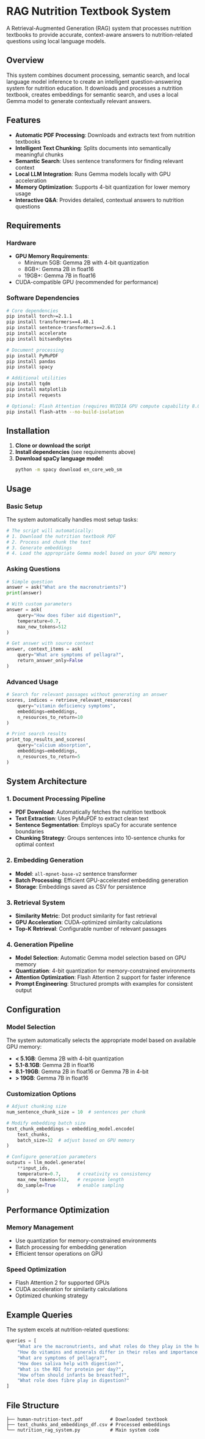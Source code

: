 # RAG Nutrition Textbook System

A Retrieval-Augmented Generation (RAG) system that processes nutrition textbooks to provide accurate, context-aware answers to nutrition-related questions using local language models.

## Overview

This system combines document processing, semantic search, and local language model inference to create an intelligent question-answering system for nutrition education. It downloads and processes a nutrition textbook, creates embeddings for semantic search, and uses a local Gemma model to generate contextually relevant answers.

## Features

- **Automatic PDF Processing**: Downloads and extracts text from nutrition textbooks
- **Intelligent Text Chunking**: Splits documents into semantically meaningful chunks
- **Semantic Search**: Uses sentence transformers for finding relevant context
- **Local LLM Integration**: Runs Gemma models locally with GPU acceleration
- **Memory Optimization**: Supports 4-bit quantization for lower memory usage
- **Interactive Q&A**: Provides detailed, contextual answers to nutrition questions

## Requirements

### Hardware
- **GPU Memory Requirements**:
  - Minimum 5GB: Gemma 2B with 4-bit quantization
  - 8GB+: Gemma 2B in float16
  - 19GB+: Gemma 7B in float16
- CUDA-compatible GPU (recommended for performance)

### Software Dependencies

```bash
# Core dependencies
pip install torch>=2.1.1
pip install transformers==4.40.1
pip install sentence-transformers==2.6.1
pip install accelerate
pip install bitsandbytes

# Document processing
pip install PyMuPDF
pip install pandas
pip install spacy

# Additional utilities
pip install tqdm
pip install matplotlib
pip install requests

# Optional: Flash Attention (requires NVIDIA GPU compute capability 8.0+)
pip install flash-attn --no-build-isolation
```

## Installation

1. **Clone or download the script**
2. **Install dependencies** (see requirements above)
3. **Download spaCy language model**:
   ```bash
   python -m spacy download en_core_web_sm
   ```

## Usage

### Basic Setup

The system automatically handles most setup tasks:

```python
# The script will automatically:
# 1. Download the nutrition textbook PDF
# 2. Process and chunk the text
# 3. Generate embeddings
# 4. Load the appropriate Gemma model based on your GPU memory
```

### Asking Questions

```python
# Simple question
answer = ask("What are the macronutrients?")
print(answer)

# With custom parameters
answer = ask(
    query="How does fiber aid digestion?",
    temperature=0.7,
    max_new_tokens=512
)

# Get answer with source context
answer, context_items = ask(
    query="What are symptoms of pellagra?",
    return_answer_only=False
)
```

### Advanced Usage

```python
# Search for relevant passages without generating an answer
scores, indices = retrieve_relevant_resources(
    query="vitamin deficiency symptoms",
    embeddings=embeddings,
    n_resources_to_return=10
)

# Print search results
print_top_results_and_scores(
    query="calcium absorption",
    embeddings=embeddings,
    n_resources_to_return=5
)
```

## System Architecture

### 1. Document Processing Pipeline
- **PDF Download**: Automatically fetches the nutrition textbook
- **Text Extraction**: Uses PyMuPDF to extract clean text
- **Sentence Segmentation**: Employs spaCy for accurate sentence boundaries
- **Chunking Strategy**: Groups sentences into 10-sentence chunks for optimal context

### 2. Embedding Generation
- **Model**: `all-mpnet-base-v2` sentence transformer
- **Batch Processing**: Efficient GPU-accelerated embedding generation
- **Storage**: Embeddings saved as CSV for persistence

### 3. Retrieval System
- **Similarity Metric**: Dot product similarity for fast retrieval
- **GPU Acceleration**: CUDA-optimized similarity calculations
- **Top-K Retrieval**: Configurable number of relevant passages

### 4. Generation Pipeline
- **Model Selection**: Automatic Gemma model selection based on GPU memory
- **Quantization**: 4-bit quantization for memory-constrained environments
- **Attention Optimization**: Flash Attention 2 support for faster inference
- **Prompt Engineering**: Structured prompts with examples for consistent output

## Configuration

### Model Selection
The system automatically selects the appropriate model based on available GPU memory:

- **< 5.1GB**: Gemma 2B with 4-bit quantization
- **5.1-8.1GB**: Gemma 2B in float16
- **8.1-19GB**: Gemma 2B in float16 or Gemma 7B in 4-bit
- **> 19GB**: Gemma 7B in float16

### Customization Options

```python
# Adjust chunking size
num_sentence_chunk_size = 10  # sentences per chunk

# Modify embedding batch size
text_chunk_embeddings = embedding_model.encode(
    text_chunks,
    batch_size=32  # adjust based on GPU memory
)

# Configure generation parameters
outputs = llm_model.generate(
    **input_ids,
    temperature=0.7,      # creativity vs consistency
    max_new_tokens=512,   # response length
    do_sample=True        # enable sampling
)
```

## Performance Optimization

### Memory Management
- Use quantization for memory-constrained environments
- Batch processing for embedding generation
- Efficient tensor operations on GPU

### Speed Optimization
- Flash Attention 2 for supported GPUs
- CUDA acceleration for similarity calculations
- Optimized chunking strategy

## Example Queries

The system excels at nutrition-related questions:

```python
queries = [
    "What are the macronutrients, and what roles do they play in the human body?",
    "How do vitamins and minerals differ in their roles and importance for health?",
    "What are symptoms of pellagra?",
    "How does saliva help with digestion?",
    "What is the RDI for protein per day?",
    "How often should infants be breastfed?",
    "What role does fibre play in digestion?"
]
```

## File Structure

```
├── human-nutrition-text.pdf          # Downloaded textbook
├── text_chunks_and_embeddings_df.csv # Processed embeddings
└── nutrition_rag_system.py           # Main system code
```



